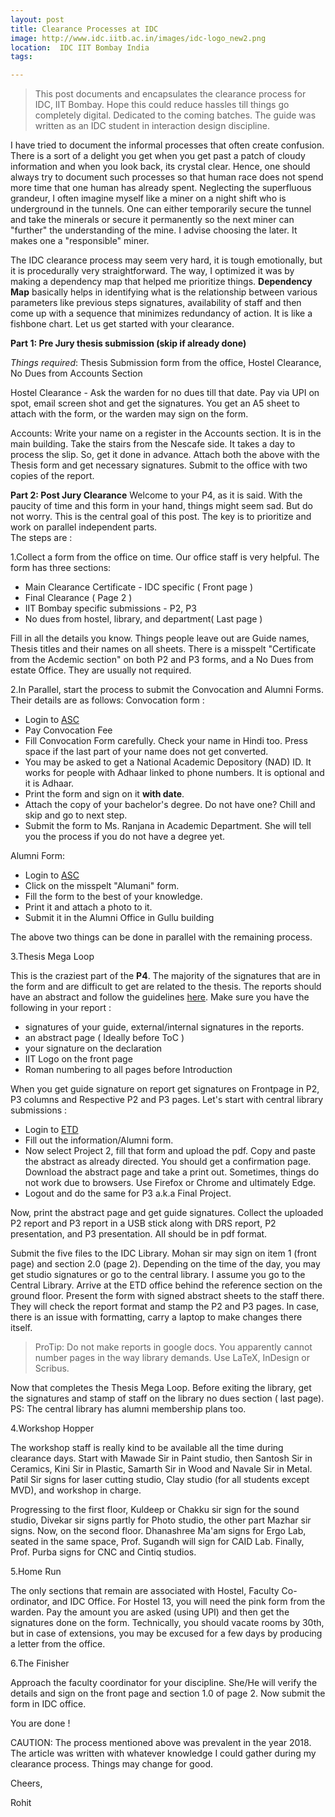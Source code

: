 ```yaml
---
layout: post
title: Clearance Processes at IDC 
image: http://www.idc.iitb.ac.in/images/idc-logo_new2.png
location:  IDC IIT Bombay India
tags:

---
```


> This post documents and encapsulates the clearance process for IDC, IIT Bombay. Hope this could reduce hassles till things go completely digital. Dedicated to the coming batches. The guide was written as an IDC student in interaction design discipline. 

I have tried to document the informal processes that often create confusion. There is a sort of a delight you get when you get past a patch of cloudy information and when you look back, its crystal clear. Hence, one should always try to document such processes so that human race does not spend more time that one human has already spent. Neglecting the superfluous grandeur, I often imagine myself like a miner on a night shift who is underground in the tunnels. One can either temporarily secure the tunnel and take the minerals or secure it permanently so the next miner can "further" the understanding of the mine. I advise choosing the later. It makes one a "responsible" miner. 

The IDC clearance process may seem very hard, it is tough emotionally, but it is procedurally very straightforward. The way, I optimized it was by making a dependency map that helped me prioritize things. **Dependency Map** basically helps in identifying what is the relationship between various parameters like previous steps signatures, availability of staff and then come up with a sequence that minimizes redundancy of action. It is like a fishbone chart. Let us get started with your clearance.

**Part 1: Pre Jury thesis submission (skip if already done)**

*Things required*: Thesis Submission form from the office, Hostel Clearance, No Dues from Accounts Section

Hostel Clearance - Ask the warden for no dues till that date. Pay via UPI on spot, email screen shot and get the signatures. You get an A5 sheet to attach with the form, or the warden may sign on the form.

Accounts: Write your name on a register in the Accounts section. It is in the main building. Take the stairs from the Nescafe side. It takes a day to process the slip. So, get it done in advance. 
Attach both the above with the Thesis form and get necessary signatures. Submit to the office with two copies of the report.


**Part 2: Post Jury Clearance**
Welcome to your P4, as it is said. With the paucity of time and this form in your hand, things might seem sad. But do not worry. This is the central goal of this post. The key is to prioritize and work on parallel independent parts.  
The steps are :

1.Collect a form from the office on time. Our office staff is very helpful. The form has three sections:

- Main Clearance Certificate - IDC specific ( Front page ) 
- Final Clearance ( Page 2 )
- IIT Bombay specific submissions - P2, P3
- No dues from hostel, library, and department( Last page )

Fill in all the details you know. Things people leave out are Guide names, Thesis titles and their names on all sheets. There is a misspelt "Certificate from the Acdemic section" on both  P2 and P3 forms, and a No Dues from estate Office. They are usually not required. 

2.In Parallel,  start the process to submit the Convocation and Alumni Forms. Their details are as follows: 
Convocation form : 

- Login to [ASC](https://portal.iitb.ac.in/asc/Login)
- Pay Convocation Fee 
- Fill Convocation Form carefully. Check your name in Hindi too. Press space if the last part of your name does not get converted.  
- You may be asked to get a National Academic Depository (NAD) ID. It works for people with Adhaar linked to phone numbers. It is optional and it is Adhaar. 
- Print the form and sign on it **with date**. 
- Attach the copy of your bachelor's degree. Do not have one? Chill and skip and go to next step.
- Submit the form to Ms. Ranjana in Academic Department. She will tell you the process if you do not have a degree yet.

Alumni Form: 

- Login to [ASC](https://portal.iitb.ac.in/asc/Login)
- Click on the misspelt "Alumani" form.
- Fill the form to the best of your knowledge.
- Print it and attach a photo to it.
- Submit it in the Alumni Office in Gullu building

The above two things can be done in parallel with the remaining process.

3.Thesis Mega Loop

   This is the craziest part of the **P4**. The majority of the signatures that are in the form and are difficult to get are related to the thesis. The reports should have an abstract and follow the guidelines [here](http://etd.library.iitb.ac.in/etd/faq_s.jsp). Make sure you have the following in your report :
- signatures of your guide, external/internal signatures in the reports. 
- an abstract page ( Ideally before ToC )
- your signature on the declaration
- IIT Logo on the front page
- Roman numbering to all pages before Introduction

When you get guide signature on report get signatures on Frontpage in P2, P3 columns and Respective P2 and P3 pages.  Let's start with central library submissions :

- Login to [ETD](http://etd.library.iitb.ac.in/etd/index.jsp)
- Fill out the information/Alumni form.
- Now select Project 2, fill that form and upload the pdf. Copy and paste the abstract as already directed. You should get a confirmation page. Download the abstract page and take a print out. Sometimes, things do not work due to browsers. Use Firefox or Chrome and ultimately Edge. 
- Logout and do the same for P3 a.k.a Final Project. 

Now, print the abstract page and get guide signatures. Collect the uploaded P2 report and P3 report in a USB stick along with DRS report, P2 presentation, and P3 presentation. All should be in pdf format. 

Submit the five files to the IDC Library. Mohan sir may sign on item 1 (front page) and section 2.0 (page 2). Depending on the time of the day, you may get studio signatures or go to the central library. I assume you go to the Central Library. Arrive at the ETD office behind the reference section on the ground floor. Present the form with signed abstract sheets to the staff there. They will check the report format and stamp the P2 and P3 pages. In case, there is an issue with formatting, carry a laptop to make changes there itself. 
> ProTip: Do not make reports in google docs. You apparently cannot number pages in the way library demands. Use LaTeX, InDesign or Scribus.

Now that completes the Thesis Mega Loop. Before exiting the library, get the signatures and stamp of staff on the library no dues section ( last page). PS: The central library has alumni membership plans too. 

4.Workshop Hopper

The workshop staff is really kind to be available all the time during clearance days. Start with Mawade Sir in Paint studio, then Santosh Sir in Ceramics, Kini Sir in Plastic, Samarth Sir in Wood and Navale Sir in Metal. Patil Sir signs for laser cutting studio, Clay studio (for all students except MVD), and workshop in charge.

Progressing to the first floor, Kuldeep or Chakku sir sign for the sound studio, Divekar sir signs partly for Photo studio, the other part Mazhar sir signs. Now, on the second floor. Dhanashree Ma'am signs for Ergo Lab, seated in the same space, Prof. Sugandh will sign for CAID Lab. Finally, Prof. Purba signs for CNC and Cintiq studios. 

5.Home Run 

The only sections that remain are associated with Hostel, Faculty Co-ordinator, and IDC Office. For Hostel 13, you will need the pink form from the warden. Pay the amount you are asked (using UPI) and then get the signatures done on the form. Technically, you should vacate rooms by 30th, but in case of extensions, you may be excused for a few days by producing a letter from the office.

6.The Finisher

Approach the faculty coordinator for your discipline. She/He will verify the details and sign on the front page and section 1.0 of page 2. Now submit the form in IDC office. 

You are done ! 

CAUTION: The process mentioned above was prevalent in the year 2018. The article was written with whatever knowledge I could gather during my clearance process. Things may change for good.

    

Cheers,

Rohit


      
